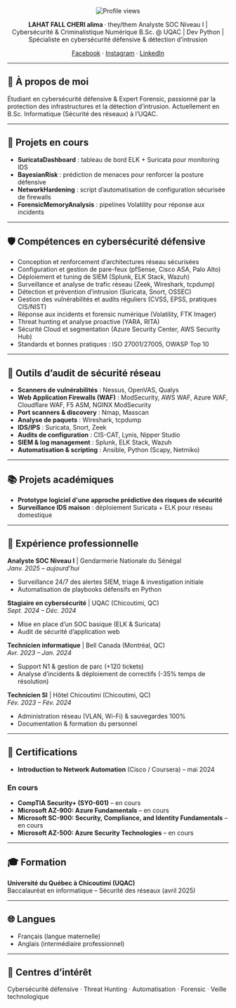 <!-- README.md de Lahat Fall – Profil GitHub -->

<p align="center">
  <img src="https://komarev.com/ghpvc/?username=lahat-fall&color=blue" alt="Profile views" />
</p>

<p align="center">
  <strong>LAHAT FALL CHERI alima </strong> · they/them  
  Analyste SOC Niveau I | Cybersécurité & Criminalistique Numérique  
  B.Sc. @ UQAC | Dev Python | Spécialiste en cybersécurité défensive & détection d’intrusion  
</p>

<p align="center">
  <a href="https://www.facebook.com/?locale=fr_FR" target="_blank">Facebook</a> ·
  <a href="https://www.instagram.com/_lahat_fall_" target="_blank">Instagram</a> ·
  <a href="https://www.linkedin.com/in/lahat-fall-569900300" target="_blank">LinkedIn</a>
</p>

---

## 👋 À propos de moi

Étudiant en cybersécurité défensive & Expert Forensic, passionné par la protection des infrastructures et la détection d’intrusion. Actuellement en B.Sc. Informatique (Sécurité des réseaux) à l’UQAC.

---

## 🔭 Projets en cours

- **SuricataDashboard** : tableau de bord ELK + Suricata pour monitoring IDS  
- **BayesianRisk** : prédiction de menaces pour renforcer la posture défensive  
- **NetworkHardening** : script d’automatisation de configuration sécurisée de firewalls  
- **ForensicMemoryAnalysis** : pipelines Volatility pour réponse aux incidents  

---

## 🛡️ Compétences en cybersécurité défensive

- Conception et renforcement d’architectures réseau sécurisées  
- Configuration et gestion de pare-feux (pfSense, Cisco ASA, Palo Alto)  
- Déploiement et tuning de SIEM (Splunk, ELK Stack, Wazuh)  
- Surveillance et analyse de trafic réseau (Zeek, Wireshark, tcpdump)  
- Détection et prévention d’intrusion (Suricata, Snort, OSSEC)  
- Gestion des vulnérabilités et audits réguliers (CVSS, EPSS, pratiques CIS/NIST)  
- Réponse aux incidents et forensic numérique (Volatility, FTK Imager)  
- Threat hunting et analyse proactive (YARA, RITA)  
- Sécurité Cloud et segmentation (Azure Security Center, AWS Security Hub)  
- Standards et bonnes pratiques : ISO 27001/27005, OWASP Top 10  

---

## 🔧 Outils d’audit de sécurité réseau

- **Scanners de vulnérabilités** : Nessus, OpenVAS, Qualys  
- **Web Application Firewalls (WAF)** : ModSecurity, AWS WAF, Azure WAF, Cloudflare WAF, F5 ASM, NGINX ModSecurity  
- **Port scanners & discovery** : Nmap, Masscan  
- **Analyse de paquets** : Wireshark, tcpdump  
- **IDS/IPS** : Suricata, Snort, Zeek  
- **Audits de configuration** : CIS-CAT, Lynis, Nipper Studio  
- **SIEM & log management** : Splunk, ELK Stack, Wazuh  
- **Automatisation & scripting** : Ansible, Python (Scapy, Netmiko)  

---

## 📚 Projets académiques

- **Prototype logiciel d'une approche prédictive des risques de sécurité**  
- **Surveillance IDS maison** : déploiement Suricata + ELK pour réseau domestique  

---

## 💼 Expérience professionnelle

**Analyste SOC Niveau I** | Gendarmerie Nationale du Sénégal  
_Janv. 2025 – aujourd’hui_  
- Surveillance 24/7 des alertes SIEM, triage & investigation initiale  
- Automatisation de playbooks défensifs en Python  

**Stagiaire en cybersécurité** | UQAC (Chicoutimi, QC)  
_Sept. 2024 – Déc. 2024_  
- Mise en place d’un SOC basique (ELK & Suricata)  
- Audit de sécurité d’application web  

**Technicien informatique** | Bell Canada (Montréal, QC)  
_Avr. 2023 – Jan. 2024_  
- Support N1 & gestion de parc (+120 tickets)  
- Analyse d’incidents & déploiement de correctifs (-35% temps de résolution)  

**Technicien SI** | Hôtel Chicoutimi (Chicoutimi, QC)  
_Fév. 2023 – Fév. 2024_  
- Administration réseau (VLAN, Wi-Fi) & sauvegardes 100%  
- Documentation & formation du personnel  

---

## 🏅 Certifications

- **Introduction to Network Automation** (Cisco / Coursera) – mai 2024  

### En cours

- **CompTIA Security+ (SY0-601)** – en cours  
- **Microsoft AZ-900: Azure Fundamentals** – en cours  
- **Microsoft SC-900: Security, Compliance, and Identity Fundamentals** – en cours  
- **Microsoft AZ-500: Azure Security Technologies** – en cours  

---

## 🎓 Formation

**Université du Québec à Chicoutimi (UQAC)**  
Baccalauréat en informatique – Sécurité des réseaux (avril 2025)  

---

## 🌐 Langues

- Français (langue maternelle)  
- Anglais (intermédiaire professionnel)  

---

## 🎯 Centres d’intérêt

Cybersécurité défensive · Threat Hunting · Automatisation · Forensic · Veille technologique  
